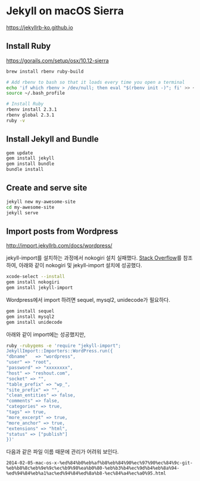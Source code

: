 # Jekyll on macOS Sierra

https://jekyllrb-ko.github.io

## Install Ruby

https://gorails.com/setup/osx/10.12-sierra

```bash
brew install rbenv ruby-build

# Add rbenv to bash so that it loads every time you open a terminal
echo 'if which rbenv > /dev/null; then eval "$(rbenv init -)"; fi' >> ~/.bash_profile
source ~/.bash_profile

# Install Ruby
rbenv install 2.3.1
rbenv global 2.3.1
ruby -v
```

## Install Jekyll and Bundle

```bash
gem update
gem install jekyll
gem install bundle
bundle install
```

## Create and serve site

```bash
jekyll new my-awesome-site
cd my-awesome-site
jekyll serve
```

## Import posts from Wordpress

http://import.jekyllrb.com/docs/wordpress/

jekyll-import를 설치하는 과정에서 nokogiri 설치 실패했다. [Stack Overflow](http://stackoverflow.com/questions/40038953/installing-nokogiri-on-mac-os-sierra-10-12)를 참조하여, 아래와 같이 nokogiri 및 jekyll-import 설치에 성공했다.

```bash
xcode-select --install
gem install nokogiri
gem install jekyll-import
```

Wordpress에서 import 하려면 sequel, mysql2, unidecode가 필요하다.

```bash
gem install sequel
gem install mysql2
gem install unidecode
```

아래와 같이 import에는 성공했지만,

```bash
ruby -rubygems -e 'require "jekyll-import";
JekyllImport::Importers::WordPress.run({
"dbname"   => "wordpress",
"user" => "root",
"password" => "xxxxxxxx",
"host" => "reshout.com",
"socket" => "",
"table_prefix" => "wp_",
"site_prefix" => "",
"clean_entities" => false,
"comments" => false,
"categories" => true,
"tags" => true,
"more_excerpt" => true,
"more_anchor" => true,
"extensions" => "html",
"status" => ["publish"]
})'
```

다음과 같은 파일 이름 때문에 관리가 어려워 보인다.

```
2014-02-05-mac-os-x-%ed%84%b0%eb%af%b8%eb%84%90%ec%97%90%ec%84%9c-git-%eb%b8%8c%eb%9e%9c%ec%b9%98%ea%b0%80-%eb%b3%b4%ec%9d%b4%eb%8a%94-%ed%94%84%eb%a1%ac%ed%94%84%ed%8a%b8-%ec%84%a4%ec%a0%95.html
```
